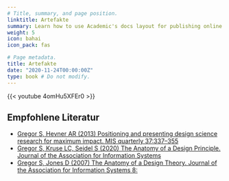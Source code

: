 ```yaml
---
# Title, summary, and page position.
linktitle: Artefakte
summary: Learn how to use Academic's docs layout for publishing online courses, software documentation, and tutorials.
weight: 5
icon: bahai
icon_pack: fas

# Page metadata.
title: Artefakte
date: "2020-11-24T00:00:00Z"
type: book # Do not modify.
---
```


{{< youtube 4omHu5XFEr0 >}}

## Empfohlene Literatur

- [Gregor S, Hevner AR (2013) Positioning and presenting design science research for maximum impact. MIS quarterly 37:337–355](/publication/gregor-2013-b/)
- [Gregor S, Kruse LC, Seidel S (2020) The Anatomy of a Design Principle. Journal of the Association for Information Systems](/publication/gregor-2020/)
- [Gregor S, Jones D (2007) The Anatomy of a Design Theory. Journal of the Association for Information Systems 8:](/publication/jones-2007-a/)
